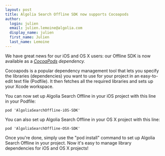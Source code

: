 ```yaml
---
layout: post
title: Algolia Search Offline SDK now supports Cocoapods
author:
  login: julien
  email: julien.lemoine@algolia.com
  display_name: julien
  first_name: Julien
  last_name: Lemoine
---
```


We have great news for our iOS and OS X users: our Offline SDK is now
available as a _[CocoaPods](http://www.cocoapods.org/) _dependency_._

Cocoapods is a popular dependency management tool that lets you specify the
libraries (dependencies) you want to use for your project in an easy-to-edit
text file (Podfile). It then fetches all the required libraries and sets up
your Xcode workspace.

You can now set up Algolia Search Offline in your iOS project with this line
in your Podfile:

`pod 'AlgoliaSearchOffline-iOS-SDK'`

You can also set up Algolia Search Offline in your OS X project with this
line:

`pod 'AlgoliaSearchOffline-OSX-SDK'`

Once you're done, simply use the "pod install" command to set up Algolia
Search Offline in your project. Now it's easy to manage library dependencies
for iOS and OS X projects!


